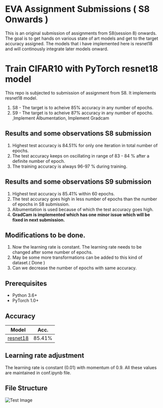 # EVA Assignment Submissions ( S8 Onwards )
This is an original submission of assignments from S8(session 8) onwards. The goal is to get hands on various state of art models and get to the target accuracy assigned.
The models that i have implemented here is resnet18 and will continously integrate later models onward. 

# Train CIFAR10 with PyTorch resnet18 model

This repo is subjected to submission of assignment from S8. It implements resnet18 model. 
1. S8 - The target is to acheive 85% accuracy in any number of epochs. 
2. S9 - The target is to acheive 87% accuracy in any number of epochs.
        ,Implement Albumentation, 
        Implement Gradcam 
## Results and some observations S8 submission
1. Highest test accuracy is 84.51% for only one iteration in total number of epochs.
2. The test accuracy keeps on oscillating in range of 83 - 84 % after a definite number of epoch.
3. The training accuracy is always 96-97 % during training.

## Results and some observations S9 submission
1. Highest test accuracy is 85.41% within 60 epochs. 
2. The test accuracy goes high in less number of epochs than the number of epochs in S8 submission.
3. Albumentation is used because of which the test accuracy goes high.
4. **GradCam is implemented which has one minor issue which will be fixed in next submission.**

## Modifications to be done.
1. Now the learning rate is constant. The learning rate needs to be changed after some number of epochs.
2. May be some more transformations can be added to this kind of dataset.( Done )
3. Can we decrease the number of epochs with same accuracy.

## Prerequisites
- Python 3.6+
- PyTorch 1.0+

## Accuracy
| Model             | Acc.        |
| ----------------- | ----------- |
| [resnet18](https://arxiv.org/abs/1512.03385)          | 85.41%      |


## Learning rate adjustment
The learning rate is constant (0.01) with momentum of 0.9. All these values are maintained in conf.ipynb file.

## File Structure
![Test Image](https://github.com/futartup/S8-assignment/blob/master/FS.png)


